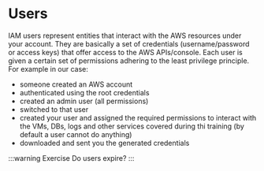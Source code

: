 # Users

IAM users represent entities that interact with the AWS resources under your account. They are basically a set of credentials (username/password or access keys) that offer access to the AWS APIs/console. Each user is given a certain set of permissions adhering to the least privilege principle.  
For example in our case:  
- someone created an AWS account
- authenticated using the root credentials
- created an admin user (all permissions)
- switched to that user
- created your user and assigned the required permissions to interact with the VMs, DBs, logs and other services covered during thi training (by default a user cannot do anything)
- downloaded and sent you the generated credentials

:::warning Exercise
Do users expire?
:::
